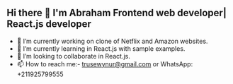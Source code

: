 ## Hi there 👋 I'm Abraham Frontend web developer| React.js developer

- 🔭 I’m currently working on clone of Netflix and Amazon websites.
- 🌱 I’m currently learning in React.js with sample examples.
- 👯 I’m looking to collaborate in React.js.
- 📫 How to reach me:- trusewynur@gmail.com or WhatsApp: +211925799555

<!--
**abrshz/abrshz** is a ✨ _special_ ✨ repository because its `README.md` (this file) appears on your GitHub profile.

Here are some ideas to get you started:

- 🔭 I’m currently working on ...
- 🌱 I’m currently learning ...
- 👯 I’m looking to collaborate on ...
- 🤔 I’m looking for help with ...
- 💬 Ask me about ...
- 📫 How to reach me: ...
- 😄 Pronouns: ...
- ⚡ Fun fact: ...
-->
